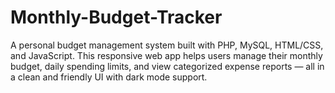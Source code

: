 # Monthly-Budget-Tracker
A personal budget management system built with PHP, MySQL, HTML/CSS, and JavaScript. This responsive web app helps users manage their monthly budget, daily spending limits, and view categorized expense reports — all in a clean and friendly UI with dark mode support.
